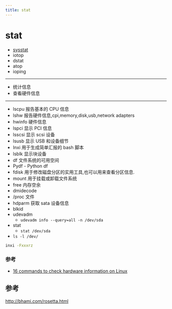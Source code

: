 ```yaml
---
title: stat
---
```


# stat

- [sysstat](./sysstat.md)
- iotop
- dstat
- atop
- ioping

---

- 统计信息
- 查看硬件信息

---

- lscpu 报告基本的 CPU 信息
- lshw 报告硬件信息,cpi,memory,disk,usb,network adapters
- hwinfo 硬件信息
- lspci 显示 PCI 信息
- lsscsi 显示 scsi 设备
- lsusb 显示 USB 和设备细节
- Inxi 用于生成简单汇报的 bash 脚本
- lsblk 显示块设备
- df 文件系统的可用空间
- Pydf - Python df
- fdisk 用于修改磁盘分区的实用工具,也可以用来查看分区信息.
- mount 用于挂载或卸载文件系统
- free 内存空余
- dmidecode
- /proc 文件
- hdparm 获取 sata 设备信息
- blkid
- udevadm
  - `udevadm info --query=all -n /dev/sda`
- stat
  - `stat /dev/sda`
- `ls -l /dev/`

```bash
inxi -Fxxxrz
```

### 参考

- [16 commands to check hardware information on Linux](http://www.binarytides.com/linux-commands-hardware-info/)

## 参考

http://bhami.com/rosetta.html
